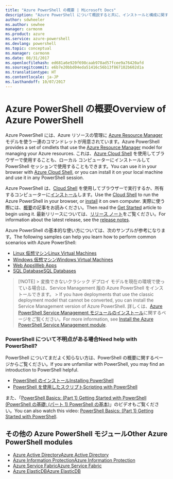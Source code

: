 ```yaml
---
title: "Azure PowerShell の概要 | Microsoft Docs"
description: "Azure PowerShell について概説すると共に、インストールと構成に関するページへのリンクを紹介します。"
author: sdwheeler
ms.author: sewhee
manager: carmonm
ms.product: azure
ms.service: azure-powershell
ms.devlang: powershell
ms.topic: conceptual
ms.manager: carmonm
ms.date: 08/31/2017
ms.openlocfilehash: ed681a6e920f698caab978ad57fcee9a76420afd
ms.sourcegitcommit: e6b7e20bbd04eda51416c56b13f867102b602d1a
ms.translationtype: HT
ms.contentlocale: ja-JP
ms.lasthandoff: 10/07/2017
---
```

# <a name="overview-of-azure-powershell"></a><span data-ttu-id="0c1d6-103">Azure PowerShell の概要</span><span class="sxs-lookup"><span data-stu-id="0c1d6-103">Overview of Azure PowerShell</span></span>

<span data-ttu-id="0c1d6-104">Azure PowerShell には、Azure リソースの管理に [Azure Resource Manager](/azure/azure-resource-manager/resource-group-overview) モデルを使う一連のコマンドレットが用意されています。</span><span class="sxs-lookup"><span data-stu-id="0c1d6-104">Azure PowerShell provides a set of cmdlets that use the [Azure Resource Manager](/azure/azure-resource-manager/resource-group-overview) model for managing your Azure resources.</span></span> <span data-ttu-id="0c1d6-105">これは、[Azure Cloud Shell](/azure/cloud-shell/overview) を使用してブラウザーで使用することも、ローカル コンピューターにインストールして PowerShell セッションで使用することもできます。</span><span class="sxs-lookup"><span data-stu-id="0c1d6-105">You can use it in your browser with [Azure Cloud Shell](/azure/cloud-shell/overview), or you can install it on your local machine and use it in any PowerShell session.</span></span>

<span data-ttu-id="0c1d6-106">Azure PowerShell は、[Cloud Shell](/azure/cloud-shell/overview) を使用してブラウザーで実行するか、所有するコンピューターに[インストール](install-azurerm-ps.md)します。</span><span class="sxs-lookup"><span data-stu-id="0c1d6-106">Use the [Cloud Shell](/azure/cloud-shell/overview) to run the Azure PowerShell in your browser, or [install](install-azurerm-ps.md) it on own computer.</span></span> <span data-ttu-id="0c1d6-107">実際に使う際には、[概要](get-started-azureps.md)の記事をお読みください。</span><span class="sxs-lookup"><span data-stu-id="0c1d6-107">Then read the [Get Started](get-started-azureps.md) article to begin using it.</span></span> <span data-ttu-id="0c1d6-108">最新リリースについては、[リリース ノート](release-notes-azureps.md)をご覧ください。</span><span class="sxs-lookup"><span data-stu-id="0c1d6-108">For information about the latest release, see the [release notes](release-notes-azureps.md).</span></span>

<span data-ttu-id="0c1d6-109">Azure PowerShell の基本的な使い方については、次のサンプルが参考になります。</span><span class="sxs-lookup"><span data-stu-id="0c1d6-109">The following samples can help you learn how to perform common scenarios with Azure PowerShell:</span></span>

* [<span data-ttu-id="0c1d6-110">Linux 仮想マシン</span><span class="sxs-lookup"><span data-stu-id="0c1d6-110">Linux Virtual Machines</span></span>](/azure/virtual-machines/virtual-machines-linux-powershell-samples?toc=/powershell/azure/toc.json)
* [<span data-ttu-id="0c1d6-111">Windows 仮想マシン</span><span class="sxs-lookup"><span data-stu-id="0c1d6-111">Windows Virtual Machines</span></span>](/azure/virtual-machines/virtual-machines-windows-powershell-samples?toc=/powershell/azure/toc.json)
* [<span data-ttu-id="0c1d6-112">Web Apps</span><span class="sxs-lookup"><span data-stu-id="0c1d6-112">Web Apps</span></span>](/azure/app-service-web/app-service-powershell-samples?toc=/powershell/azure/toc.json)
* [<span data-ttu-id="0c1d6-113">SQL Database</span><span class="sxs-lookup"><span data-stu-id="0c1d6-113">SQL Databases</span></span>](/azure/sql-database/sql-database-powershell-samples?toc=/powershell/azure/toc.json)

> [!NOTE]<span data-ttu-id="0c1d6-114"> > 変換できないクラシック デプロイ モデルを現在の環境で使っている場合は、Service Management 版の Azure PowerShell をインストールできます。</span><span class="sxs-lookup"><span data-stu-id="0c1d6-114"> > If you have deployments that use the classic deployment model that cannot be converted, you can install the Service Management version of Azure PowerShell.</span></span> <span data-ttu-id="0c1d6-115">詳しくは、[Azure PowerShell Service Management モジュールのインストール](/powershell/azure/servicemanagement/install-azure-ps)に関するページをご覧ください。</span><span class="sxs-lookup"><span data-stu-id="0c1d6-115">For more information, see [Install the Azure PowerShell Service Management module](/powershell/azure/servicemanagement/install-azure-ps).</span></span>


### <a name="need-help-with-powershell"></a><span data-ttu-id="0c1d6-116">PowerShell について不明点がある場合</span><span class="sxs-lookup"><span data-stu-id="0c1d6-116">Need help with PowerShell?</span></span>

<span data-ttu-id="0c1d6-117">PowerShell についてまだよく知らない方は、PowerShell の概要に関するページからご覧ください。</span><span class="sxs-lookup"><span data-stu-id="0c1d6-117">If you are unfamiliar with PowerShell, you may find an introduction to PowerShell helpful.</span></span>

* [<span data-ttu-id="0c1d6-118">PowerShell のインストール</span><span class="sxs-lookup"><span data-stu-id="0c1d6-118">Installing PowerShell</span></span>](/powershell/scripting/installing-windows-powershell)
* [<span data-ttu-id="0c1d6-119">PowerShell を使用したスクリプト</span><span class="sxs-lookup"><span data-stu-id="0c1d6-119">Scripting with PowerShell</span></span>](/powershell/scripting/scripting-with-windows-powershell)

<span data-ttu-id="0c1d6-120">また、「[PowerShell Basics: (Part 1) Getting Started with PowerShell (PowerShell の基礎: (パート 1) PowerShell の基本)](https://channel9.msdn.com/Blogs/Taste-of-Premier/PowerShellBasicsPart1)」のビデオもご覧ください。</span><span class="sxs-lookup"><span data-stu-id="0c1d6-120">You can also watch this video: [PowerShell Basics: (Part 1) Getting Started with PowerShell](https://channel9.msdn.com/Blogs/Taste-of-Premier/PowerShellBasicsPart1).</span></span>

## <a name="other-azure-powershell-modules"></a><span data-ttu-id="0c1d6-121">その他の Azure PowerShell モジュール</span><span class="sxs-lookup"><span data-stu-id="0c1d6-121">Other Azure PowerShell modules</span></span>

* [<span data-ttu-id="0c1d6-122">Azure Active Directory</span><span class="sxs-lookup"><span data-stu-id="0c1d6-122">Azure Active Directory</span></span>](/powershell/azure/active-directory/)
* [<span data-ttu-id="0c1d6-123">Azure Information Protection</span><span class="sxs-lookup"><span data-stu-id="0c1d6-123">Azure Information Protection</span></span>](/powershell/azure/aip/)
* [<span data-ttu-id="0c1d6-124">Azure Service Fabric</span><span class="sxs-lookup"><span data-stu-id="0c1d6-124">Azure Service Fabric</span></span>](/powershell/azure/service-fabric/)
* [<span data-ttu-id="0c1d6-125">Azure ElasticDB</span><span class="sxs-lookup"><span data-stu-id="0c1d6-125">Azure ElasticDB</span></span>](/powershell/azure/elasticdbjobs/)
